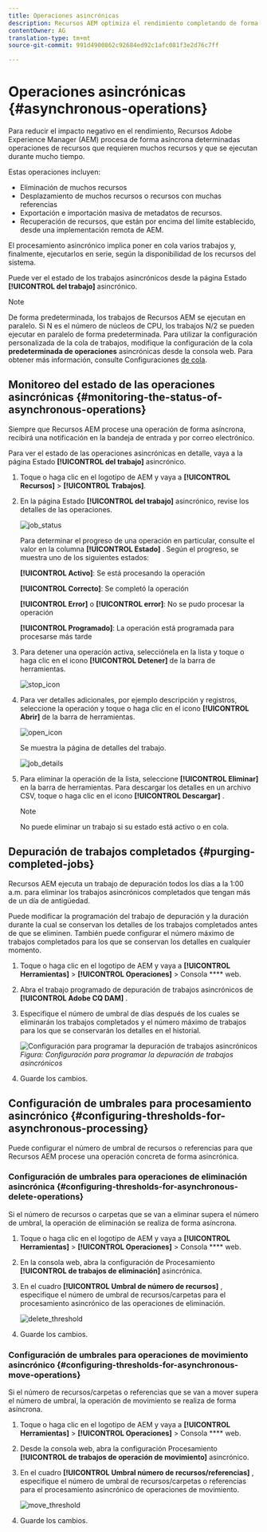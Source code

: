 ```yaml
---
title: Operaciones asincrónicas
description: Recursos AEM optimiza el rendimiento completando de forma asíncrona algunas tareas que requieren muchos recursos.
contentOwner: AG
translation-type: tm+mt
source-git-commit: 991d4900862c92684ed92c1afc081f3e2d76c7ff

---
```



# Operaciones asincrónicas {#asynchronous-operations}

Para reducir el impacto negativo en el rendimiento, Recursos Adobe Experience Manager (AEM) procesa de forma asíncrona determinadas operaciones de recursos que requieren muchos recursos y que se ejecutan durante mucho tiempo.

Estas operaciones incluyen:

* Eliminación de muchos recursos
* Desplazamiento de muchos recursos o recursos con muchas referencias
* Exportación e importación masiva de metadatos de recursos.
* Recuperación de recursos, que están por encima del límite establecido, desde una implementación remota de AEM.

El procesamiento asincrónico implica poner en cola varios trabajos y, finalmente, ejecutarlos en serie, según la disponibilidad de los recursos del sistema.

Puede ver el estado de los trabajos asincrónicos desde la página Estado **[!UICONTROL del trabajo]** asincrónico.

>[!NOTE]
>
>De forma predeterminada, los trabajos de Recursos AEM se ejecutan en paralelo. Si N es el número de núcleos de CPU, los trabajos N/2 se pueden ejecutar en paralelo de forma predeterminada. Para utilizar la configuración personalizada de la cola de trabajos, modifique la configuración de la cola **predeterminada de operaciones** asincrónicas desde la consola web. Para obtener más información, consulte Configuraciones [de cola](https://sling.apache.org/documentation/bundles/apache-sling-eventing-and-job-handling.html#queue-configurations).

## Monitoreo del estado de las operaciones asincrónicas {#monitoring-the-status-of-asynchronous-operations}

Siempre que Recursos AEM procese una operación de forma asíncrona, recibirá una notificación en la bandeja de entrada y por correo electrónico.

Para ver el estado de las operaciones asincrónicas en detalle, vaya a la página Estado **[!UICONTROL del trabajo]** asincrónico.

1. Toque o haga clic en el logotipo de AEM y vaya a **[!UICONTROL Recursos]** > **[!UICONTROL Trabajos]**.
1. En la página Estado **[!UICONTROL del trabajo]** asincrónico, revise los detalles de las operaciones.

   ![job_status](assets/job_status.png)

   Para determinar el progreso de una operación en particular, consulte el valor en la columna **[!UICONTROL Estado]** . Según el progreso, se muestra uno de los siguientes estados:

   **[!UICONTROL Activo]**: Se está procesando la operación

   **[!UICONTROL Correcto]**: Se completó la operación

   **[!UICONTROL Error]** o **[!UICONTROL error]**: No se pudo procesar la operación

   **[!UICONTROL Programado]**: La operación está programada para procesarse más tarde

1. Para detener una operación activa, selecciónela en la lista y toque o haga clic en el icono **[!UICONTROL Detener]** de la barra de herramientas.

   ![stop_icon](assets/stop_icon.png)

1. Para ver detalles adicionales, por ejemplo descripción y registros, seleccione la operación y toque o haga clic en el icono **[!UICONTROL Abrir]** de la barra de herramientas.

   ![open_icon](assets/open_icon.png)

   Se muestra la página de detalles del trabajo.

   ![job_details](assets/job_details.png)

1. Para eliminar la operación de la lista, seleccione **[!UICONTROL Eliminar]** en la barra de herramientas. Para descargar los detalles en un archivo CSV, toque o haga clic en el icono **[!UICONTROL Descargar]** .

   >[!NOTE]
   >
   >No puede eliminar un trabajo si su estado está activo o en cola.

## Depuración de trabajos completados {#purging-completed-jobs}

Recursos AEM ejecuta un trabajo de depuración todos los días a la 1:00 a.m. para eliminar los trabajos asincrónicos completados que tengan más de un día de antigüedad.

Puede modificar la programación del trabajo de depuración y la duración durante la cual se conservan los detalles de los trabajos completados antes de que se eliminen. También puede configurar el número máximo de trabajos completados para los que se conservan los detalles en cualquier momento.

1. Toque o haga clic en el logotipo de AEM y vaya a **[!UICONTROL Herramientas]** > **[!UICONTROL Operaciones]** > Consola **** web.
1. Abra el trabajo programado de depuración de trabajos asincrónicos de **[!UICONTROL Adobe CQ DAM]** .
1. Especifique el número de umbral de días después de los cuales se eliminarán los trabajos completados y el número máximo de trabajos para los que se conservarán los detalles en el historial.

   ![Configuración para programar la depuración de trabajos asincrónicos](assets/configmgr_purge_asyncjobs.png)
   *Figura: Configuración para programar la depuración de trabajos asincrónicos*

1. Guarde los cambios.

## Configuración de umbrales para procesamiento asincrónico {#configuring-thresholds-for-asynchronous-processing}

Puede configurar el número de umbral de recursos o referencias para que Recursos AEM procese una operación concreta de forma asincrónica.

### Configuración de umbrales para operaciones de eliminación asincrónica {#configuring-thresholds-for-asynchronous-delete-operations}

Si el número de recursos o carpetas que se van a eliminar supera el número de umbral, la operación de eliminación se realiza de forma asíncrona.

1. Toque o haga clic en el logotipo de AEM y vaya a **[!UICONTROL Herramientas]** > **[!UICONTROL Operaciones]** > Consola **** web.
1. En la consola web, abra la configuración de Procesamiento **[!UICONTROL de trabajos de eliminación]** asincrónica.
1. En el cuadro **[!UICONTROL Umbral de número de recursos]** , especifique el número de umbral de recursos/carpetas para el procesamiento asincrónico de las operaciones de eliminación.

   ![delete_threshold](assets/delete_threshold.png)

1. Guarde los cambios.

### Configuración de umbrales para operaciones de movimiento asincrónico {#configuring-thresholds-for-asynchronous-move-operations}

Si el número de recursos/carpetas o referencias que se van a mover supera el número de umbral, la operación de movimiento se realiza de forma asíncrona.

1. Toque o haga clic en el logotipo de AEM y vaya a **[!UICONTROL Herramientas]** > **[!UICONTROL Operaciones]** > Consola **** web.
1. Desde la consola web, abra la configuración Procesamiento **[!UICONTROL de trabajos de operación de movimiento]** asincrónico.
1. En el cuadro **[!UICONTROL Umbral número de recursos/referencias]** , especifique el número de umbral de recursos/carpetas o referencias para el procesamiento asincrónico de operaciones de movimiento.

   ![move_threshold](assets/move_threshold.png)

1. Guarde los cambios.
